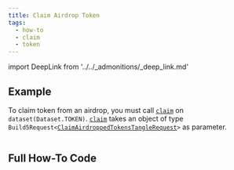 ```yaml
---
title: Claim Airdrop Token
tags:
  - how-to
  - claim
  - token
---
```


import DeepLink from '../../_admonitions/_deep_link.md'

## Example

To claim token from an airdrop, you must call [`claim`](../../reference-api/classes/TokenOtrDataset.md#claimairdrops) on `dataset(Dataset.TOKEN)`. [`claim`](../../reference-api/classes/TokenOtrDataset.md#claimairdrops) takes an object of type `Build5Request<`[`ClaimAirdroppedTokensTangleRequest`](../../reference-api/interfaces/ClaimAirdroppedTokensTangleRequest.md)`>` as parameter.

```tsx file=../../../../packages/sdk/examples/token/otr/claim.ts#L9-L11
```

<DeepLink/>

## Full How-To Code

```tsx file=../../../../packages/sdk/examples/token/otr/claim.ts
```
